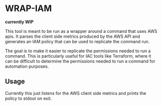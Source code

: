 # WRAP-IAM
**currently WIP**

This tool is meant to be run as a wrapper around a command that uses AWS apis. It parses the client side metrics produced by the AWS API and generates an IAM policy that can be used to replicate the command run.

The goal is to make it easier to replicate the permissions needed to run a command. This is particularly useful for IAC tools like Terraform, where it can be difficult to determine the permissions needed to run a command for automation purposes.

## Usage
Currently this just listens for the AWS client side metrics and prints the policy to stdout on exit.

